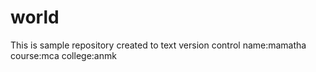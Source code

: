 # world
This is sample repository created to text version control
name:mamatha
course:mca
college:anmk
